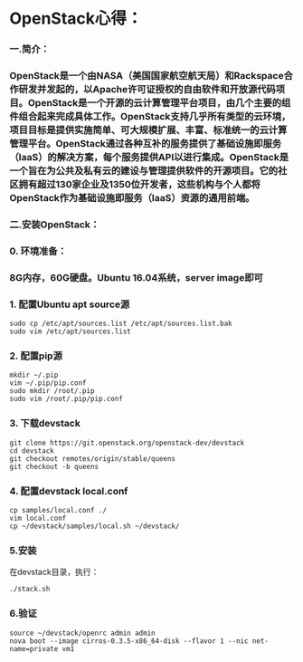 # OpenStack心得：

### 一.简介：

### OpenStack是一个由NASA（美国国家航空航天局）和Rackspace合作研发并发起的，以Apache许可证授权的自由软件和开放源代码项目。OpenStack是一个开源的云计算管理平台项目，由几个主要的组件组合起来完成具体工作。OpenStack支持几乎所有类型的云环境，项目目标是提供实施简单、可大规模扩展、丰富、标准统一的云计算管理平台。OpenStack通过各种互补的服务提供了基础设施即服务（IaaS）的解决方案，每个服务提供API以进行集成。OpenStack是一个旨在为公共及私有云的建设与管理提供软件的开源项目。它的社区拥有超过130家企业及1350位开发者，这些机构与个人都将OpenStack作为基础设施即服务（IaaS）资源的通用前端。

### 二.安装OpenStack：

### 0. 环境准备：

### 8G内存，60G硬盘。Ubuntu 16.04系统，server image即可

###  1. 配置Ubuntu apt source源

```
sudo cp /etc/apt/sources.list /etc/apt/sources.list.bak
sudo vim /etc/apt/sources.list
```

###  2. 配置pip源

```
mkdir ~/.pip
vim ~/.pip/pip.conf
sudo mkdir /root/.pip
sudo vim /root/.pip/pip.conf
```

###  3. 下载devstack

```
git clone https://git.openstack.org/openstack-dev/devstack
cd devstack
git checkout remotes/origin/stable/queens
git checkout -b queens
```

###  4. 配置devstack local.conf

```
cp samples/local.conf ./
vim local.conf
cp ~/devstack/samples/local.sh ~/devstack/
```

### 5.安装

在devstack目录，执行：

```
./stack.sh
```

### 6.验证

```
source ~/devstack/openrc admin admin
nova boot --image cirros-0.3.5-x86_64-disk --flavor 1 --nic net-name=private vm1
```











